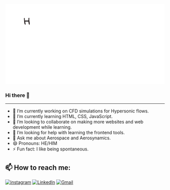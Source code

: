 <p align="center">
  <img src="https://github.com/LeGoman30/LeGoman30/raw/main/assets/message.gif">
</p>

### Hi there 👋
<hr>

- 🔭 I’m currently working on CFD simulations for Hypersonic flows.
- 🌱 I’m currently learning HTML, CSS, JavaScript.
- 👯 I’m looking to collaborate on making more websites and web development while learning. 
- 🤔 I’m looking for help with learning the frontend tools.
- 💬 Ask me about Aerospace and Aerosynamics.
- 😄 Pronouns: HE/HIM
- ⚡ Fun fact: I like being spontaneous.

 
 <h2>📫 How to reach me: </h2>
 
 <a href="https://www.instagram.com/legoman_30/"><img src="https://img.shields.io/badge/Instagram-E4405F?style=for-the-badge&logo=instagram&logoColor=white" alt="instagram"/></a>
 <a href="https://www.linkedin.com/in/saransh-abbey-2916aa13a/"><img src="https://img.shields.io/badge/LinkedIn-0077B5?style=for-the-badge&logo=linkedin&logoColor=white" alt="LinkedIn"/></a>
 <a href="mailto:saranshabbey3098@gmail.com"><img src="https://img.shields.io/badge/Gmail-D14836?style=for-the-badge&logo=gmail&logoColor=white" alt="Gmail"/></a>
 
